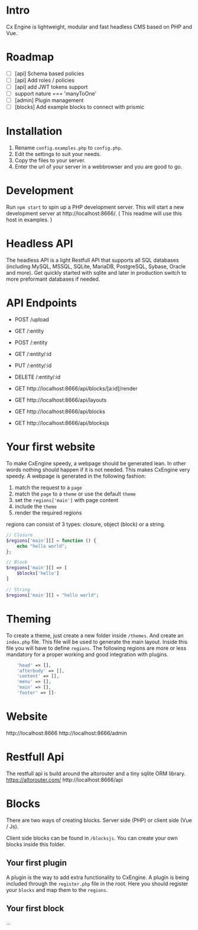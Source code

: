 # Intro
Cx Engine is lightweight, modular and fast headless CMS based on PHP and Vue.

# Roadmap
- [ ] [api] Schema based policies
- [ ] [api] Add roles / policies
- [ ] [api] add JWT tokens support
- [ ] support nature === 'manyToOne'
- [ ] [admin] Plugin management
- [ ] [blocks] Add example blocks to connect with prismic

# Installation
1. Rename `config.examples.php` to `config.php`.
2. Edit the settings to suit your needs.
3. Copy the files to your server.
4. Enter the url of your server in a webbrowser and you are good to go.

# Development
Run `npm start` to spin up a PHP development server. 
This will start a new development server at http://localhost:8666/. ( This readme will use this host in examples. )

# Headless API
The headless API is a light Restfull API that supports all SQL databases (including MySQL, MSSQL, SQLite, MariaDB, PostgreSQL, Sybase, Oracle and more). Get quickly started with sqlite and later in production switch to more preformant databases if needed.

# API Endpoints
- POST /upload

- GET /:entity
- POST /:entity
- GET /:entity/:id
- PUT /:entity/:id
- DELETE /:entity/:id

- GET http://localhost:8666/api/blocks/[a:id]/render
- GET http://localhost:8666/api/layouts
- GET http://localhost:8666/api/blocks
- GET http://localhost:8666/api/blocksjs


# Your first website
To make CxEngine speedy, a webpage should be generated lean. In other words nothing should happen if it is not needed. This makes CxEngine very speedy. A webpage is generated in the following fashion: 
1. match the request to a `page`
2. match the `page` to a `theme` or use the default `theme`
3. set the `regions['main']` with page content
4. include the `theme`
5. render the required regions

regions can consist of 3 types: closure, object (block) or a string.
```php
// Closure
$regions['main'][] = function () {
    echo "hello world";
};

// Block
$regions['main'][] => [
    $blocks['hello']
]

// String
$regions['main'][] = "hello world";
```

# Theming
To create a theme, just create a new folder inside `/themes`. And create an `index.php` file. This file will be used to generate the main layout. Inside this file you will have to define `regions`. The following regions are more or less mandatory for a proper working and good integration with plugins.
```php
    'head' => [],
    'afterbody' => [],
    'content' => [],
    'menu' => [],
    'main' => [],
    'footer' => []-
```

# Website
http://localhost:8666
http://localhost:8666/admin

# Restfull Api
The restfull api is build around the altorouter and a tiny sqlite ORM library.
https://altorouter.com/
http://localhost:8666/api

# Blocks
There are two ways of creating blocks. Server side (PHP) or client side (Vue / Js).

Client side blocks can be found in `/blocksjs`. You can create your own blocks inside this folder. 

## Your first plugin
A plugin is the way to add extra functionality to CxEngine. A plugin is being included through the `register.php` file in the root. Here you should register your `blocks` and map them to the `regions`.

## Your first block
...


